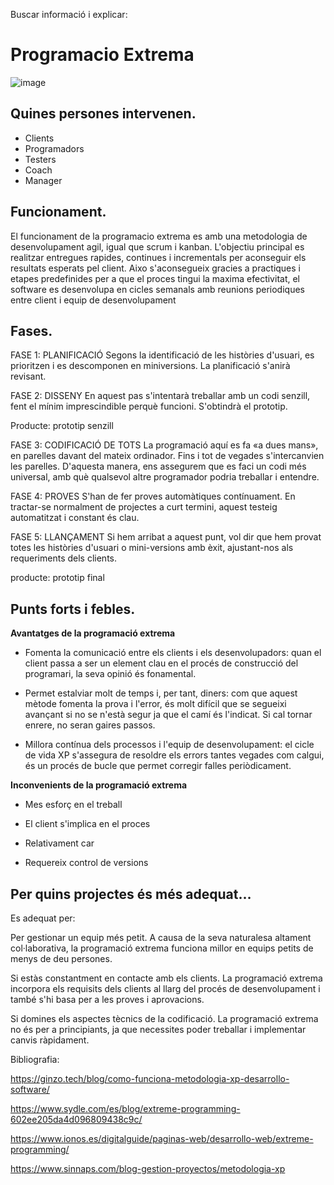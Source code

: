 Buscar informació i explicar:

# Programacio Extrema

![image](https://user-images.githubusercontent.com/114953110/200660085-bb2a6294-b6d3-4f75-9bca-fb472842f68a.png)




## Quines persones intervenen.

- Clients
- Programadors
- Testers
- Coach
- Manager


## Funcionament.

El funcionament de la programacio extrema es amb una metodologia de desenvolupament agil, igual que scrum i kanban.
L'objectiu principal es realitzar entregues rapides, continues i incrementals per aconseguir els resultats esperats pel client.
Aixo s'aconsegueix gracies a practiques i etapes predefinides per a que el proces tingui la maxima efectivitat, el software es desenvolupa en cicles semanals amb reunions periodiques entre client i equip de desenvolupament

## Fases.

FASE 1: PLANIFICACIÓ
Segons la identificació de les històries d'usuari, es prioritzen i es descomponen en miniversions. La planificació s'anirà revisant. 

FASE 2: DISSENY
En aquest pas s'intentarà treballar amb un codi senzill, fent el mínim imprescindible perquè funcioni. S'obtindrà el prototip. 

Producte: prototip senzill


FASE 3: CODIFICACIÓ DE TOTS
La programació aquí es fa «a dues mans», en parelles davant del mateix ordinador. Fins i tot de vegades s'intercanvien les parelles. D'aquesta manera, ens assegurem que es faci un codi més universal, amb què qualsevol altre programador podria treballar i entendre. 

FASE 4: PROVES
S'han de fer proves automàtiques contínuament. En tractar-se normalment de projectes a curt termini, aquest testeig automatitzat i constant és clau. 

FASE 5: LLANÇAMENT
Si hem arribat a aquest punt, vol dir que hem provat totes les històries d'usuari o mini-versions amb èxit, ajustant-nos als requeriments dels clients. 

producte: prototip final



## Punts forts i febles.

**Avantatges de la programació extrema**

- Fomenta la comunicació entre els clients i els desenvolupadors: quan el client passa a ser un element clau en el procés de construcció del programari, la seva opinió és fonamental. 

- Permet estalviar molt de temps i, per tant, diners: com que aquest mètode fomenta la prova i l'error, és molt difícil que se segueixi avançant si no se n'està segur ja que el camí és l'indicat. Si cal tornar enrere, no seran gaires passos. 

- Millora contínua dels processos i l'equip de desenvolupament: el cicle de vida XP s'assegura de resoldre els errors tantes vegades com calgui, és un procés de bucle que permet corregir falles periòdicament.

**Inconvenients de la programació extrema**

- Mes esforç en el treball

- El client s'implica en el proces

- Relativament car

- Requereix control de versions


## Per quins projectes és més adequat…


Es adequat per:

Per gestionar un equip més petit. A causa de la seva naturalesa altament col·laborativa, la programació extrema funciona millor en equips petits de menys de deu persones.

Si estàs constantment en contacte amb els clients. La programació extrema incorpora els requisits dels clients al llarg del procés de desenvolupament i també s'hi basa per a les proves i aprovacions.

Si domines els aspectes tècnics de la codificació. La programació extrema no és per a principiants, ja que necessites poder treballar i implementar canvis ràpidament.




Bibliografia:

https://ginzo.tech/blog/como-funciona-metodologia-xp-desarrollo-software/

https://www.sydle.com/es/blog/extreme-programming-602ee205da4d096809438c9c/

https://www.ionos.es/digitalguide/paginas-web/desarrollo-web/extreme-programming/

https://www.sinnaps.com/blog-gestion-proyectos/metodologia-xp


